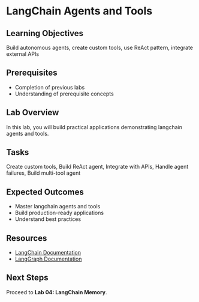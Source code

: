 # LangChain Agents and Tools

## Learning Objectives
Build autonomous agents, create custom tools, use ReAct pattern, integrate external APIs

## Prerequisites
- Completion of previous labs
- Understanding of prerequisite concepts

## Lab Overview
In this lab, you will build practical applications demonstrating langchain agents and tools.

## Tasks
Create custom tools, Build ReAct agent, Integrate with APIs, Handle agent failures, Build multi-tool agent

## Expected Outcomes
- Master langchain agents and tools
- Build production-ready applications
- Understand best practices

## Resources
- [LangChain Documentation](https://python.langchain.com/)
- [LangGraph Documentation](https://langchain-ai.github.io/langgraph/)

## Next Steps
Proceed to **Lab 04: LangChain Memory**.
